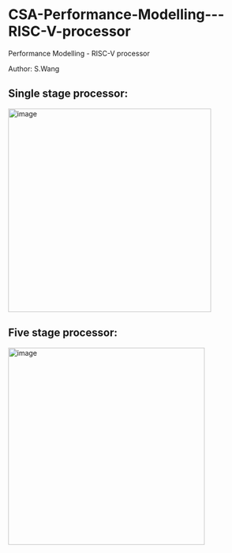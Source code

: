 # CSA-Performance-Modelling---RISC-V-processor
Performance Modelling - RISC-V processor

Author: S.Wang

## Single stage processor:  
<img width="411" alt="image" src="https://user-images.githubusercontent.com/45084681/210278091-9552f87a-711f-4cba-a48b-50a6c2ab8009.png">

## Five stage processor:  
<img width="398" alt="image" src="https://user-images.githubusercontent.com/45084681/210278101-318010d6-ce43-4a37-8747-a40c833d6cdf.png">
